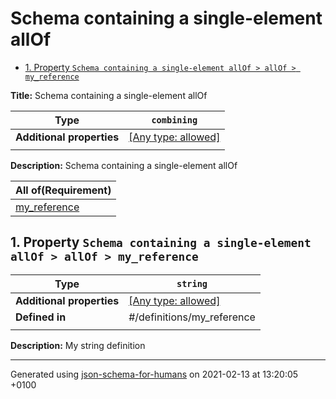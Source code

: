 # Schema containing a single-element allOf

- [1. Property `Schema containing a single-element allOf > allOf > my_reference`](#allOf_i0)

**Title:** Schema containing a single-element allOf

| Type | `combining` |
| ---- | --- |
| **Additional properties** |[[Any type: allowed]](# "Additional Properties of any type are allowed.")|
|  |  |

**Description:** Schema containing a single-element allOf

| All of(Requirement) | 
| ---- |
| [my_reference](#allOf_i0) |
## <a name="allOf_i0"></a>1. Property `Schema containing a single-element allOf > allOf > my_reference`

| Type | `string` |
| ---- | --- |
| **Additional properties** |[[Any type: allowed]](# "Additional Properties of any type are allowed.")|
| **Defined in** | #/definitions/my_reference |
|  |  |

**Description:** My string definition

----------------------------------------------------------------------------------------------------------------------------
Generated using [json-schema-for-humans](https://github.com/coveooss/json-schema-for-humans) on 2021-02-13 at 13:20:05 +0100